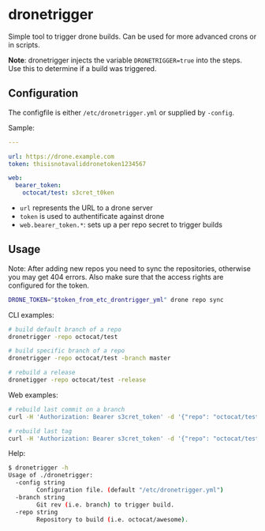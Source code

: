 # dronetrigger

Simple tool to trigger drone builds. Can be used for more advanced crons or in scripts.

**Note**: dronetrigger injects the variable `DRONETRIGGER=true` into the steps.
Use this to determine if a build was triggered.

## Configuration

The configfile is either `/etc/dronetrigger.yml` or supplied by `-config`.

Sample:

```yaml
---

url: https://drone.example.com
token: thisisnotavaliddronetoken1234567

web:
  bearer_token:
    octocat/test: s3cret_t0ken
```

* `url` represents the URL to a drone server
* `token` is used to authentificate against drone
* `web.bearer_token.*`: sets up a per repo secret to trigger builds


## Usage

Note: After adding new repos you need to sync the repositories, otherwise
you may get 404 errors. Also make sure that the access rights are configured
for the token.

```sh
DRONE_TOKEN="$token_from_etc_drontrigger_yml" drone repo sync
```

CLI examples:

```sh
# build default branch of a repo
dronetrigger -repo octocat/test

# build specific branch of a repo
dronetrigger -repo octocat/test -branch master

# rebuild a release
dronetigger -repo octocat/test -release
```

Web examples:

```sh
# rebuild last commit on a branch
curl -H 'Authorization: Bearer s3cret_token' -d '{"repo": "octocat/test", "branch": "master"}' $url

# rebuild last tag
curl -H 'Authorization: Bearer s3cret_token' -d '{"repo": "octocat/test", "release": true}' $url
```

Help:

```sh
$ dronetrigger -h
Usage of ./dronetrigger:
  -config string
    	Configuration file. (default "/etc/dronetrigger.yml")
  -branch string
    	Git rev (i.e. branch) to trigger build.
  -repo string
    	Repository to build (i.e. octocat/awesome).
```
